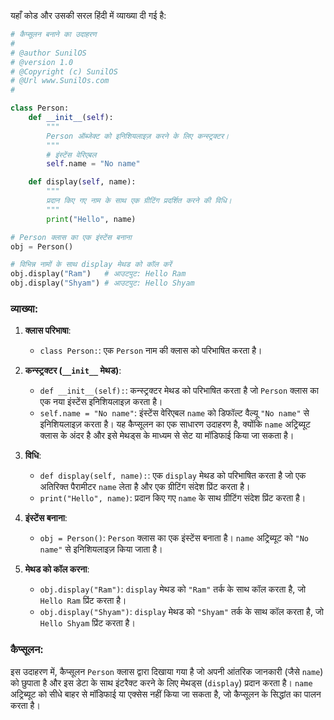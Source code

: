 यहाँ कोड और उसकी सरल हिंदी में व्याख्या दी गई है:

```python
# कैप्सूलन बनाने का उदाहरण
#
# @author SunilOS  
# @version 1.0
# @Copyright (c) SunilOS  
# @Url www.SunilOs.com
#

class Person:
    def __init__(self):
        """
        Person ऑब्जेक्ट को इनिशियलाइज़ करने के लिए कन्स्ट्रक्टर।
        """
        # इंस्टेंस वेरिएबल
        self.name = "No name"

    def display(self, name):
        """
        प्रदान किए गए नाम के साथ एक ग्रीटिंग प्रदर्शित करने की विधि।
        """
        print("Hello", name)

# Person क्लास का एक इंस्टेंस बनाना
obj = Person()

# विभिन्न नामों के साथ display मेथड को कॉल करें
obj.display("Ram")   # आउटपुट: Hello Ram
obj.display("Shyam") # आउटपुट: Hello Shyam
```

### व्याख्या:

1. **क्लास परिभाषा**:
   - `class Person:`: एक `Person` नाम की क्लास को परिभाषित करता है।

2. **कन्स्ट्रक्टर (`__init__` मेथड)**:
   - `def __init__(self):`: कन्स्ट्रक्टर मेथड को परिभाषित करता है जो `Person` क्लास का एक नया इंस्टेंस इनिशियलाइज़ करता है।
   - `self.name = "No name"`: इंस्टेंस वेरिएबल `name` को डिफॉल्ट वैल्यू `"No name"` से इनिशियलाइज़ करता है। यह कैप्सूलन का एक साधारण उदाहरण है, क्योंकि `name` अट्रिब्यूट क्लास के अंदर है और इसे मेथड्स के माध्यम से सेट या मॉडिफाई किया जा सकता है।

3. **विधि**:
   - `def display(self, name):`: एक `display` मेथड को परिभाषित करता है जो एक अतिरिक्त पैरामीटर `name` लेता है और एक ग्रीटिंग संदेश प्रिंट करता है।
   - `print("Hello", name)`: प्रदान किए गए `name` के साथ ग्रीटिंग संदेश प्रिंट करता है।

4. **इंस्टेंस बनाना**:
   - `obj = Person()`: `Person` क्लास का एक इंस्टेंस बनाता है। `name` अट्रिब्यूट को `"No name"` से इनिशियलाइज़ किया जाता है।

5. **मेथड को कॉल करना**:
   - `obj.display("Ram")`: `display` मेथड को `"Ram"` तर्क के साथ कॉल करता है, जो `Hello Ram` प्रिंट करता है।
   - `obj.display("Shyam")`: `display` मेथड को `"Shyam"` तर्क के साथ कॉल करता है, जो `Hello Shyam` प्रिंट करता है।

### कैप्सूलन:
इस उदाहरण में, कैप्सूलन `Person` क्लास द्वारा दिखाया गया है जो अपनी आंतरिक जानकारी (जैसे `name`) को छुपाता है और इस डेटा के साथ इंटरैक्ट करने के लिए मेथड्स (`display`) प्रदान करता है। `name` अट्रिब्यूट को सीधे बाहर से मॉडिफाई या एक्सेस नहीं किया जा सकता है, जो कैप्सूलन के सिद्धांत का पालन करता है।
